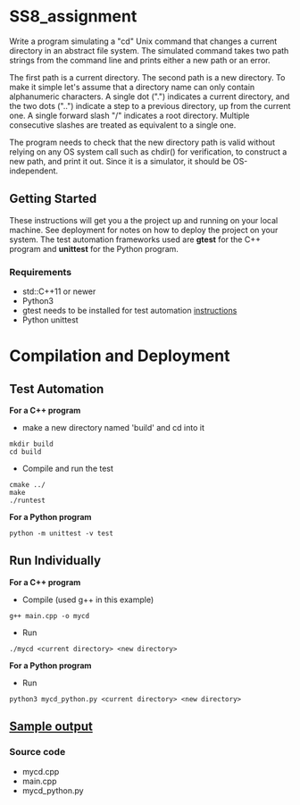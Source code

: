 # SS8_assignment
Write a program simulating a "cd" Unix command that changes a current directory in an abstract file system. The simulated command takes two path strings from the command line and prints either a new path or an error.

The first path is a current directory. The second path is a new directory. To make it simple let's assume that a directory name can only contain alphanumeric characters. A single dot (".") indicates a current directory, and the two dots ("..") indicate a step to a previous directory, up from the current one. A single forward slash "/" indicates a root directory. Multiple consecutive slashes are treated as equivalent to a single one.

The program needs to check that the new directory path is valid without relying on any OS system call such as chdir() for verification, to construct a new path, and print it out. Since it is a simulator, it should be OS-independent.

## Getting Started
These instructions will get you a the project up and running on your local machine. See deployment for notes on how to deploy the project on your system. The test automation frameworks used are **gtest** for the C++ program and **unittest** for the Python program.

### Requirements
- std::C++11 or newer
- Python3
- gtest needs to be installed for test automation [instructions](https://github.com/google/googletest/tree/master/googletest)
- Python unittest

# Compilation and Deployment
## Test Automation
**For a C++ program**
- make a new directory named 'build' and cd into it
```
mkdir build
cd build 
```
- Compile and run the test
```
cmake ../
make
./runtest
```

**For a Python program**
```
python -m unittest -v test
```
## Run Individually
**For a C++ program**
- Compile (used g++ in this example)
```
g++ main.cpp -o mycd
```
- Run
```
./mycd <current directory> <new directory>
```

**For a Python program**
- Run
```
python3 mycd_python.py <current directory> <new directory>
```
## [Sample output](sample_output.md)

### Source code
- mycd.cpp
- main.cpp
- mycd_python.py
